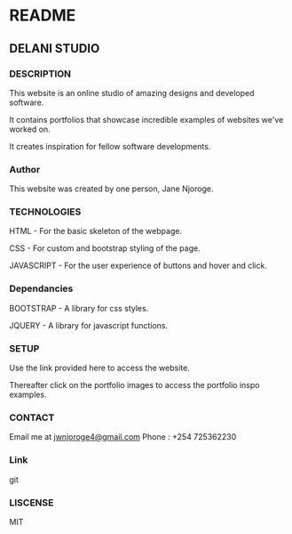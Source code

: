 # README

## DELANI STUDIO

### DESCRIPTION
This website is an online studio of amazing designs and developed software.

It contains portfolios that showcase incredible examples of websites we've worked on.

It creates inspiration for fellow software developments.

### Author
This website was created by one person, Jane Njoroge.

### TECHNOLOGIES
HTML - For the basic skeleton of the webpage.

CSS - For custom and bootstrap styling of the page.

JAVASCRIPT - For the user experience of buttons and hover and click.


### Dependancies

BOOTSTRAP - A library for css styles.

JQUERY - A library for javascript functions.

### SETUP
Use the link provided here to access the website.

Thereafter click on the portfolio images to access the portfolio inspo examples.

### CONTACT
Email me at jwnjoroge4@gmail.com
Phone : +254 725362230

### Link

git

### LISCENSE
MIT
